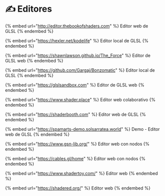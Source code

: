 # ✍️ Editores

{% embed url="http://editor.thebookofshaders.com" %}
Editor web de GLSL
{% endembed %}

{% embed url="https://hexler.net/kodelife" %}
Editor local de GLSL
{% endembed %}

{% embed url="https://shawnlawson.github.io/The_Force" %}
Editor de GLSL web
{% endembed %}

{% embed url="https://github.com/Gargaj/Bonzomatic" %}
Editor local de GLSL
{% endembed %}

{% embed url="https://glslsandbox.com" %}
Editor de GLSL web
{% endembed %}

{% embed url="https://www.shader.place" %}
Editor web colaborativo
{% endembed %}

{% embed url="https://shaderbooth.com" %}
Editor web de GLSL
{% endembed %}

{% embed url="https://spamarts-demo.solsarratea.world" %}
Demo - Editor web de GLSL
{% endembed %}

{% embed url="https://www.gsn-lib.org/" %}
Editor web con nodos
{% endembed %}

{% embed url="https://cables.gl/home" %}
Editor web con nodos
{% endembed %}

{% embed url="https://www.shadertoy.com/" %}
Editor web
{% endembed %}

{% embed url="https://shadered.org/" %}
Editor web
{% endembed %}
